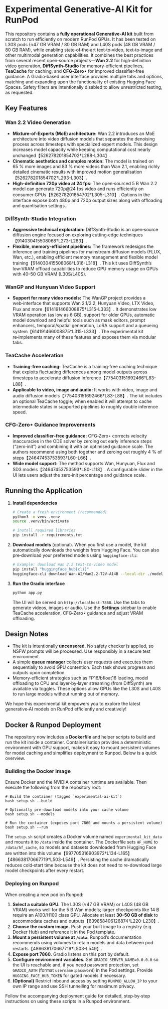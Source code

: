 # Experimental Generative‑AI Kit for RunPod

This repository contains a **fully operational Generative‑AI kit** built from
scratch to run efficiently on modern RunPod GPUs.  It has been tested on
L30S pods (≈47 GB VRAM / 80 GB RAM) and L40S pods (48 GB VRAM / 80 GB RAM), while enabling
state‑of‑the‑art text‑to‑video, text‑to‑image and other multimodal generation
capabilities.  It combines the best practices from several recent
open‑source projects—**Wan 2.2** for high‑definition video generation,
**DiffSynth‑Studio** for memory‑efficient pipelines, **TeaCache** for
caching, and **CFG‑Zero⋆** for improved classifier‑free guidance.  A
Gradio‑based user interface provides multiple tabs and options, matching and
expanding upon the functionality of existing Hugging Face Spaces.  Safety
filters are intentionally disabled to allow unrestricted testing, as requested.

## Key Features

### Wan 2.2 Video Generation

* **Mixture‑of‑Experts (MoE) architecture:**  Wan 2.2 introduces an MoE
  architecture into video diffusion models that separates the denoising
  process across timesteps with specialized expert models.  This design
  increases model capacity while keeping computational cost nearly
  unchanged【526278201854702†L288-L304】.
* **Cinematic aesthetics and complex motion:**  The model is trained on
  65 % more images and 83 % more videos than Wan 2.1, enabling richly
  detailed cinematic results with improved motion generalisation【526278201854702†L293-L303】.
* **High‑definition 720p video at 24 fps:**  The open‑sourced 5 B Wan 2.2
  model can generate 720p@24 fps video and runs efficiently on consumer
  GPUs【526278201854702†L305-L310】.  Options in the interface expose both
  480p and 720p output sizes along with offloading and quantisation
  settings.

### DiffSynth‑Studio Integration

* **Aggressive technical exploration:**  DiffSynth‑Studio is an open‑source
  diffusion engine focused on exploring cutting‑edge techniques【914030415508068†L273-L283】.
* **Flexible, memory‑efficient pipelines:**  The framework redesigns the
  inference and training pipelines for mainstream diffusion models (FLUX,
  Wan, etc.), enabling efficient memory management and flexible model
  training【914030415508068†L316-L318】.  This kit uses DiffSynth’s low‑VRAM
  offload capabilities to reduce GPU memory usage on GPUs with 40–50 GB VRAM (L30S/L40S).

### WanGP and Hunyuan Video Support

* **Support for many video models:**  The WanGP project provides a
  web‑interface that supports Wan 2.1/2.2, Hunyuan Video, LTX Video, Flux
  and more【614191466008875†L315-L333】.  It demonstrates low VRAM operation
  (as low as 6 GB), support for older GPUs, automatic model download and
  helpful tools such as mask editors, prompt enhancers, temporal/spatial
  generation, LoRA support and a queueing system【614191466008875†L315-L333】.  The
  experimental kit re‑implements many of these features and exposes them via
  modular tabs.

### TeaCache Acceleration

* **Training‑free caching:**  TeaCache is a training‑free caching
  technique that exploits fluctuating differences among model outputs
  across timesteps to accelerate diffusion inference【775403151692466†L83-L88】.
* **Applicable to video, image and audio:**  It works with video, image and
  audio diffusion models【775403151692466†L83-L88】.  The kit includes an
  optional TeaCache toggle; when enabled it will attempt to cache
  intermediate states in supported pipelines to roughly double inference
  speed.

### CFG‑Zero⋆ Guidance Improvements

* **Improved classifier‑free guidance:**  CFG‑Zero⋆ corrects velocity
  inaccuracies in the ODE solver by zeroing out early inference steps
  (“zero‑init”) and combining it with an optimised guidance scale.  The
  authors recommend using both together and zeroing out roughly 4 % of
  steps【24647453753593†L60-L66】.
* **Wide model support:**  The method supports Wan, Hunyuan, Flux and SD3
  models【24647453753593†L80-L118】.  A configurable slider in the UI lets
  users adjust the zero‑init percentage and guidance scale.

## Running the Application

1. **Install dependencies**

   ```bash
   # Create a fresh environment (recommended)
   python3 -m venv .venv
   source .venv/bin/activate

   # Install required libraries
   pip install -r requirements.txt
   ```

2. **Download models** (optional).  When you first use a model, the kit
   automatically downloads the weights from Hugging Face.  You can also
   pre‑download your preferred models using `huggingface-cli`:

   ```bash
   # Example: download Wan 2.2 text‑to‑video model
   pip install "huggingface_hub[cli]"
   huggingface-cli download Wan-AI/Wan2.2-T2V-A14B --local-dir ./models/wan2.2_t2v
   ```

3. **Run the Gradio interface**

   ```bash
   python app.py
   ```

   The UI will be served on `http://localhost:7860`.  Use the tabs to
   generate videos, images or audio.  Use the **Settings** sidebar to
   enable TeaCache acceleration, CFG‑Zero⋆ guidance and adjust VRAM
   offloading.

## Design Notes

* The kit is intentionally **uncensored**.  No safety checker is applied,
  so NSFW prompts will be processed.  Use responsibly in a secure test
  environment.
* A simple **queue manager** collects user requests and executes them
  sequentially to avoid GPU contention.  Each task shows progress and
  outputs upon completion.
* Memory‑efficient strategies such as FP16/bfloat16 loading, model
  offloading to CPU and layer‑by‑layer streaming (from DiffSynth) are
  available via toggles.  These options allow GPUs like the L30S and L40S
  to run large models without running out of memory.

We hope this experimental kit empowers you to explore the latest
generative‑AI models on RunPod efficiently and creatively!

## Docker & Runpod Deployment

The repository now includes a **Dockerfile** and helper scripts to
build and run the kit inside a container.  Containerisation provides
a deterministic environment with GPU support, makes it easy to mount
persistent volumes for model caching and simplifies deployment to
Runpod.  Below is a quick overview.

### Building the Docker image

Ensure Docker and the NVIDIA container runtime are available.  Then
execute the following from the repository root:

    # Build the container (tagged `experimental-ai-kit`)
    bash setup.sh --build

    # Optionally pre-download models into your cache volume
    bash setup.sh --models

    # Run the container (exposes port 7860 and mounts a persistent volume)
    bash setup.sh --run

The `setup.sh` script creates a Docker volume named
`experimental_kit_data` and mounts it to `/data` inside the
container.  The Dockerfile sets `HF_HOME` to `/data/hf_cache`, so
models and datasets downloaded from Hugging Face are written into
this volume【997705316903972†L134-L165】【486638170667719†L503-L549】.  Persisting
the cache dramatically reduces cold‑start time because the kit does
not need to re-download large model checkpoints after every restart.

### Deploying on Runpod

When creating a new pod on Runpod:

1. **Select a suitable GPU.**  The L30S (≈47 GB VRAM) or L40S (48 GB VRAM)
   works well for the 5 B Wan models; larger checkpoints like 14 B
   require an A100/H100 class GPU.  Allocate at least **30–50 GB of disk**
   to accommodate caches and outputs【639858406126874†L220-L230】.
2. **Choose the custom image.**  Push your built image to a
   registry (e.g. Docker Hub) and reference it in the Pod template.
3. **Mount a persistent volume at `/data`.**  Runpod’s documentation
   recommends using volumes to retain models and data between pod
   restarts【486638170667719†L503-L549】.
4. **Expose port 7860.**  Gradio listens on this port by default.
5. **Configure environment variables.**  Set
   `GRADIO_SERVER_NAME=0.0.0.0` so the UI is reachable and, if you
   need password protection, set `GRADIO_AUTH` (format
   `username:password`) in the Pod settings.  Provide
   `HUGGING_FACE_HUB_TOKEN` for gated models if necessary.
6. **(Optional)** Restrict inbound access by setting
   `RUNPOD_ALLOW_IP` to your own IP range and use SSH tunnelling for
   maximum privacy.

Follow the accompanying deployment guide for detailed, step‑by‑step
instructions on using these scripts in a Runpod environment.